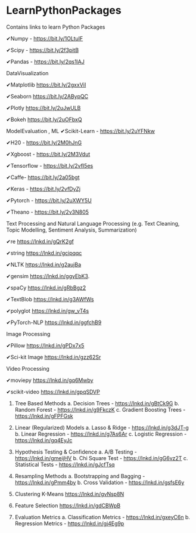 # LearnPythonPackages
Contains links to learn Python Packages

✔Numpy - https://bit.ly/1OLtuIF

✔Scipy - https://bit.ly/2f3pitB

✔Pandas - https://bit.ly/2qs1lAJ

DataVisualization

✔Matplotlib https://bit.ly/2gxxViI

✔Seaborn  https://bit.ly/2ABypQC

✔Plotly  https://bit.ly/2uJwULB

✔Bokeh https://bit.ly/2uOFbxQ

ModelEvaluation , ML
✔Scikit-Learn - https://bit.ly/2uYFNkw

✔H20 - https://bit.ly/2M0hJnG

✔Xgboost - https://bit.ly/2M3Vdut

✔Tensorflow - https://bit.ly/2vfI5es

✔Caffe- https://bit.ly/2a05bgt

✔Keras - https://bit.ly/2vfDyZj

✔Pytorch - https://bit.ly/2uXWY5U

✔Theano - https://bit.ly/2v3N805

Text Processing and Natural Language Processing
(e.g. Text Cleaning, Topic Modelling, Sentiment Analysis, Summarization)

✔re https://lnkd.in/gQrK2gf

✔string https://lnkd.in/gcipqqc

✔NLTK https://lnkd.in/g2aujBa

✔gensim https://lnkd.in/ggyEbK3.

✔spaCy https://lnkd.in/gRbBgz2

✔TextBlob https://lnkd.in/g3AWfWs

✔polyglot https://lnkd.in/gw_vT4s

✔PyTorch-NLP https://lnkd.in/ggfchB9

Image Processing

✔Pillow https://lnkd.in/gPDx7x5

✔Sci-kit Image https://lnkd.in/gzz62Sr


Video Processing

✔moviepy https://lnkd.in/gq6Mwby

✔scikit-video https://lnkd.in/gpqSDVP

1. Tree Based Methods 
a. Decision Trees - https://lnkd.in/gBtCk9G
b. Random Forest - https://lnkd.in/g9FkczK
c. Gradient Boosting Trees - https://lnkd.in/gFPFGsk

2. Linear (Regularized) Models 
a. Lasso & Ridge - https://lnkd.in/g3dJT-g
b. Linear Regression - https://lnkd.in/g7As6Ar
c. Logistic Regression - https://lnkd.in/gq4EyJc

3. Hypothesis Testing & Confidence
a. A/B Testing - https://lnkd.in/gmeijHV
b. Chi Square Test - https://lnkd.in/gG6vz2T
c. Statistical Tests - https://lnkd.in/gJcfTsq

4. Resampling Methods 
a. Bootstrapping and Bagging - https://lnkd.in/gPmm4by
b. Cross Validation - https://lnkd.in/gsfsE6y

5. Clustering K-Means 
https://lnkd.in/gvNsp8N

6. Feature Selection 
https://lnkd.in/gdCBWpB

7. Evaluation Metrics
a. Classification Metrics - https://lnkd.in/gxeyC6n
b. Regression Metrics - https://lnkd.in/gj4Eg9p

